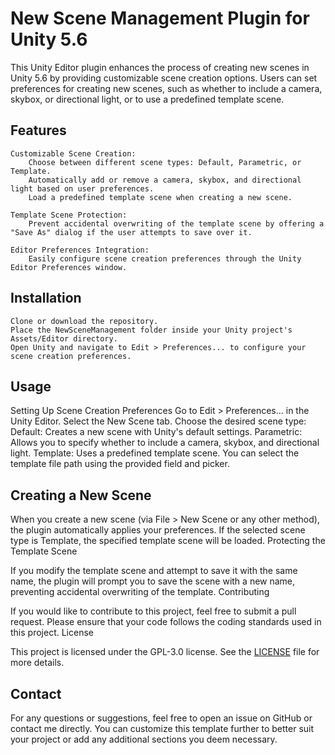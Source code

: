 # New Scene Management Plugin for Unity 5.6
This Unity Editor plugin enhances the process of creating new scenes in Unity 5.6 by providing customizable scene creation options. Users can set preferences for creating new scenes, such as whether to include a camera, skybox, or directional light, or to use a predefined template scene.

## Features
    Customizable Scene Creation:
        Choose between different scene types: Default, Parametric, or Template.
        Automatically add or remove a camera, skybox, and directional light based on user preferences.
        Load a predefined template scene when creating a new scene.
        
    Template Scene Protection:
        Prevent accidental overwriting of the template scene by offering a "Save As" dialog if the user attempts to save over it.

    Editor Preferences Integration:
        Easily configure scene creation preferences through the Unity Editor Preferences window.

## Installation
    Clone or download the repository.
    Place the NewSceneManagement folder inside your Unity project's Assets/Editor directory.
    Open Unity and navigate to Edit > Preferences... to configure your scene creation preferences.

## Usage
Setting Up Scene Creation Preferences
    Go to Edit > Preferences... in the Unity Editor.
    Select the New Scene tab.
    Choose the desired scene type:
        Default: Creates a new scene with Unity's default settings.
        Parametric: Allows you to specify whether to include a camera, skybox, and directional light.
        Template: Uses a predefined template scene. You can select the template file path using the provided field and picker.

## Creating a New Scene
When you create a new scene (via File > New Scene or any other method), the plugin automatically applies your preferences. If the selected scene type is Template, the specified template scene will be loaded.
Protecting the Template Scene

If you modify the template scene and attempt to save it with the same name, the plugin will prompt you to save the scene with a new name, preventing accidental overwriting of the template.
Contributing

If you would like to contribute to this project, feel free to submit a pull request. Please ensure that your code follows the coding standards used in this project.
License

This project is licensed under the GPL-3.0 license. See the [LICENSE](/LICENSE) file for more details.

## Contact
For any questions or suggestions, feel free to open an issue on GitHub or contact me directly.
You can customize this template further to better suit your project or add any additional sections you deem necessary.
